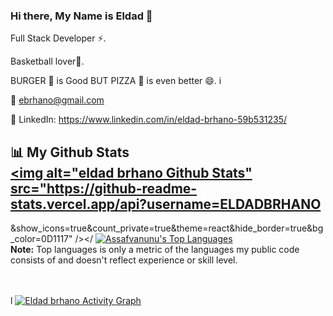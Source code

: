 ### Hi there, My Name is Eldad 👋

 Full Stack Developer ⚡.
 
 Basketball lover:basketball:.
 
 
 BURGER :hamburger: is Good BUT PIZZA :pizza: is even better 😄.
i


📧 ebrhano@gmail.com
 
 
💼 LinkedIn: https://www.linkedin.com/in/eldad-brhano-59b531235/

<!--
**ELDADBRHANO/ELDADBRHANO** is a ✨ _special_ ✨ repository because its `README.md` (this file) appears on your GitHub profile.

Here are some ideas to get you started:

- 🔭 I’m currently working on ...
- 🌱 I’m currently learning ...
- 👯 I’m looking to collaborate on ...
- 🤔 I’m looking for help with ...
- 💬 Ask me about ...
- 📫 How to reach me: ...
- 😄 Pronouns: ...
- ⚡ Fun fact: ...
--> 

## 📊 My Github Stats  <br/>    <a href="https://github.com/ELDADBRHANO/github-readme-stats"><img alt="eldad brhano Github Stats" src="https://github-readme-stats.vercel.app/api?username=ELDADBRHANO
&show_icons=true&count_private=true&theme=react&hide_border=true&bg_color=0D1117" /></  <a href="https://github.com/ELDADBRHANO/github-readme-stats"><img alt="Assafvanunu's Top Languages" src="https://github-readme-stats.vercel.app/api/top-langs/?username=ELDADBRHANO&langs_count=8&count_private=true&layout=compact&theme=react&hide_border=true&bg_color=0D1117" /></a>
  <br/>
  <b>Note:</b> Top languages is only a metric of the languages my public code consists of and doesn't reflect experience or skill level.

<br/>
<br/>
l
<a href="https://github.com/ELDADBRHANO/github-readme-activity-graph"><img alt="Eldad brhano Activity Graph" src="https://activity-graph.herokuapp.com/graph?username=ELDADBRHANO
&bg_color=0D1117&color=5BCDEC&line=5BCDEC&point=FFFFFF&hide_border=true" /></a>

<br/>
<br/>

</p>

<!-- ## ❤ Views and Followers
<a href="https://github.com/Meghna-DAS/github-profile-views-counter">
    <img src="https://komarev.com/ghpvc/?username=Dawitlior">
</a>
